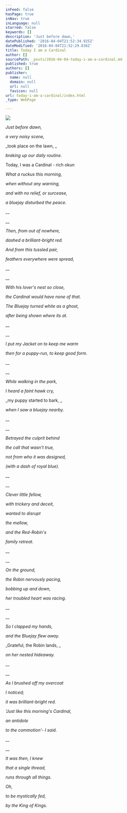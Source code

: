 ```yaml
---
inFeed: false
hasPage: true
inNav: true
inLanguage: null
starred: false
keywords: []
description: 'Just before dawn,'
datePublished: '2016-04-04T21:52:34.925Z'
dateModified: '2016-04-04T21:52:29.836Z'
title: Today I am a Cardinal
author: []
sourcePath: _posts/2016-04-04-today-i-am-a-cardinal.md
published: true
authors: []
publisher:
  name: null
  domain: null
  url: null
  favicon: null
url: today-i-am-a-cardinal/index.html
_type: WebPage

---
```

![](https://the-grid-user-content.s3-us-west-2.amazonaws.com/c4d148f2-43f7-45d1-b350-75a15dc5fbbc.jpg)

_Just before dawn,_

_a very noisy scene,_

_took place on the lawn, _

_braking up our daily routine._

Today, I was a Cardinal - rich okun

_What a ruckus this morning,_

_when without any warning,_

_and with no relief, or surcease,_

_a bluejay disturbed the peace._

__

__

_Then, from out of nowhere,_

_dashed a brilliant-bright red._

_And from this tussled pair,_

_feathers everywhere were spread,_

__

__

_With his lover's nest so close,_

_the Cardinal would have none of that._

_The Bluejay turned white as a ghost,_

_after being shown where its at._

__

__

_I put my Jacket on to keep me warm_

_then for a puppy-run, to keep good form._

__

__

_While walking in the park,_

_I heard a faint hawk cry,_

_my puppy started to bark, _

_when I saw a bluejay nearby._

__

__

_Betrayed the culprit behind_

_the call that wasn't true,_

_not from who it was designed,_

_(with a dash of royal blue)._

__

__

_Clever little fellow,_

_with trickery and deceit,_

_wanted to disrupt_

_the mellow,_

_and the Red-Robin's_

_family retreat._

__

__

_On the ground,_

_the Robin nervously pacing,_

_bobbing up and down,_

_her troubled heart was racing._

__

__

_So I clapped my hands,_

_and the Bluejay flew away._

_Grateful, the Robin lands, _

_on her nested hideaway._

__

__

_As I brushed off my overcoat_

_I noticed;_

_it was brilliant-bright red._

_'Just like this morning's Cardinal,_

_an antidote_

_to the commotion'- I said._

__

__

_It was then, I knew_

_that a single thread,_

_runs through all things._

_Oh,_

_to be mystically fed,_

_by the King of Kings._